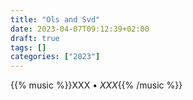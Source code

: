```yaml
---
title: "Ols and Svd"
date: 2023-04-07T09:12:39+02:00
draft: true
tags: []
categories: ["2023"]
---
```


{{% music %}}XXX • _XXX_{{% /music %}}
